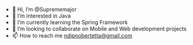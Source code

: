 - 👋 Hi, I’m @Suprememajor
- 👀 I’m interested in Java
- 🌱 I’m currently learning the Spring Framework
- 💞️ I’m looking to collaborate on Mobile and Web development projects
- 📫 How to reach me ndipnobertetta@gmail.com
<!---
Suprememajor/Suprememajor is a ✨ special ✨ repository because its `README.md` (this file) appears on your GitHub profile.
You can click the Preview link to take a look at your changes.
--->
